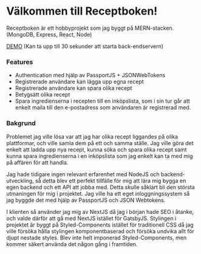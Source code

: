 # Välkommen till Receptboken!

Receptboken är ett hobbyprojekt som jag byggt på MERN-stacken. (MongoDB, Express, React, Node)

[DEMO](https://receptboken.online) (Kan ta upp till 30 sekunder att starta back-endservern)

### Features

- Authentication med hjälp av PassportJS + JSONWebTokens
- Registrerade användare kan lägga upp egna recept
- Registrerade användare kan spara olika recept
- Betygsätt olika recept
- Spara ingredienserna i recepten till en inköpslista, som i sin tur går att enkelt maila till den e-postadress som användaren är registrerad med.

### Bakgrund

Problemet jag ville lösa var att jag har olika recept liggandes på olika plattformar, och ville samla dem på ett och samma ställe. Jag ville göra det enkelt att ladda upp nya recept, kunna söka och spara olika recept samt kunna spara ingredienserna i en inköpslista som jag enkelt kan ta med mig på affären för att handla.

Jag hade tidigare ingen relevant erfarenhet med NodeJS och backend-utveckling, så detta blev ett perfekt tillfälle för mig att lära mig bygga en egen backend och ett API att jobba med. Detta skulle såklart bli den största utmaningen för mig i projektet. Jag ville ha ett eget inloggningssystem så jag byggde det med hjälp av PassportJS och JSON Webtokens.

I klienten så använder jag mig av NextJS då jag i början hade SEO i åtanke, och valde därför att gå med NextJS istället för GatsbyJS. Stylingen i projektet är byggt på Styled-Components istället för traditionell CSS då jag ville försöka hålla stylingen komponentbaserad och försöka undvika allt för djupt nestade styles. Blev inte helt imponerad Styled-Components, men kommer säkert använda det någon gång i framtiden.
